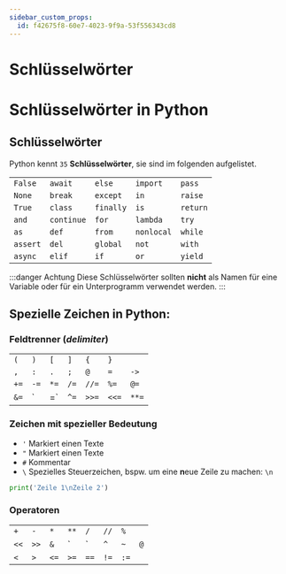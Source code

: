 ```yaml
---
sidebar_custom_props:
  id: f42675f8-60e7-4023-9f9a-53f556343cd8
---
```


# Schlüsselwörter

# Schlüsselwörter in Python

## Schlüsselwörter

Python kennt `35` **Schlüsselwörter**, sie sind im folgenden aufgelistet.

<div className="small-table no-table-header">

|          |            |           |            |          |
| :------- | :--------- | :-------- | :--------- | :------- |
| `False`  | `await`    | `else`    | `import`   | `pass`   |
| `None`   | `break`    | `except`  | `in`       | `raise`  |
| `True`   | `class`    | `finally` | `is`       | `return` |
| `and`    | `continue` | `for`     | `lambda`   | `try`    |
| `as`     | `def`      | `from`    | `nonlocal` | `while`  |
| `assert` | `del`      | `global`  | `not`      | `with`   |
| `async`  | `elif`     | `if`      | `or`       | `yield`  |

</div>

:::danger Achtung
Diese Schlüsselwörter sollten **nicht** als Namen für eine Variable oder für ein Unterprogramm verwendet werden.
:::
## Spezielle Zeichen in Python:

### Feldtrenner (_delimiter_)

<div className="small-table no-table-header">

|      |           |      |       |       |       |      |
| :--- | :-------- | :--- | :---- | :---- | :---- | :--- |
| `(`  | `)`       | `[`  | `]`   | `{`   | `}`   |      |
| `,`  | `:`       | `.`  | `;`   | `@`   | `=`   | `->` |
| `+=` | `-=`      | `*=` | `/=`  | `//=` | `%=`  | `@=` |
| `&=` | `    | =` | `^=` | `>>=` | `<<=` | `**=` |

</div>

### Zeichen mit spezieller Bedeutung

- `'` Markiert einen Texte
- `"` Markiert einen Texte
- `#` Kommentar
- `\` Spezielles Steuerzeichen, bspw. um eine **n**eue Zeile zu machen: `\n`  
```py live_py slim
print('Zeile 1\nZeile 2')
```

### Operatoren

<div className="small-table no-table-header">

|      |      |      |          |      |      |      |     |
| :--- | :--- | :--- | :------- | :--- | :--- | :--- | --- |
| `+`  | `-`  | `*`  | `**`     | `/`  | `//` | `%`  |     |
| `<<` | `>>` | `&`  | `    | ` | `^`  | `~`  | `@`  |
| `<`  | `>`  | `<=` | `>=`     | `==` | `!=` | `:=` |     |

</div>
